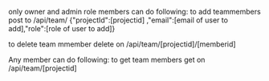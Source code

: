 only owner and admin role members can do following:
to add teammembers post to /api/team/
{"projectId":[projectid] ,"email":[email of user to add],"role":[role of user to add]}

to delete team mmember delete on /api/team/[projectid]/[memberid]

Any member can do following:
    to get team members get on /api/team/[projectid]